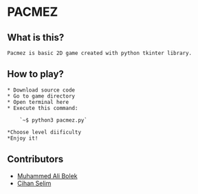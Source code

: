 # PACMEZ

## What is this?

	Pacmez is basic 2D game created with python tkinter library.

## How to play?

	* Download source code
	* Go to game directory
	* Open terminal here
	* Execute this command:

		`~$ python3 pacmez.py`

	*Choose level diificulty
	*Enjoy it!

## Contributors

* [Muhammed Ali Bolek](https://github.com/alibolek)
* [Cihan Selim](https://github.com/chnselim)